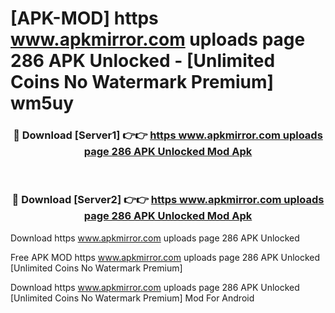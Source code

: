 # [APK-MOD] https   www.apkmirror.com uploads page 286 APK Unlocked - [Unlimited Coins No Watermark Premium] wm5uy



<div align="center">
<h3>🔴 Download [Server1] 👉👉 <a href="https://momento.my/?title=https___www.apkmirror.com_uploads_page_286_APK_Unlocked">https   www.apkmirror.com uploads page 286 APK Unlocked Mod Apk</a></h3><br>

<h3>🔴 Download [Server2] 👉👉 <a href="https://momento.my/?title=https___www.apkmirror.com_uploads_page_286_APK_Unlocked">https   www.apkmirror.com uploads page 286 APK Unlocked Mod Apk</a></h3>
</div>



Download https   www.apkmirror.com uploads page 286 APK Unlocked 

Free APK MOD https   www.apkmirror.com uploads page 286 APK Unlocked [Unlimited Coins No Watermark Premium]

Download https   www.apkmirror.com uploads page 286 APK Unlocked [Unlimited Coins No Watermark Premium] Mod For Android
